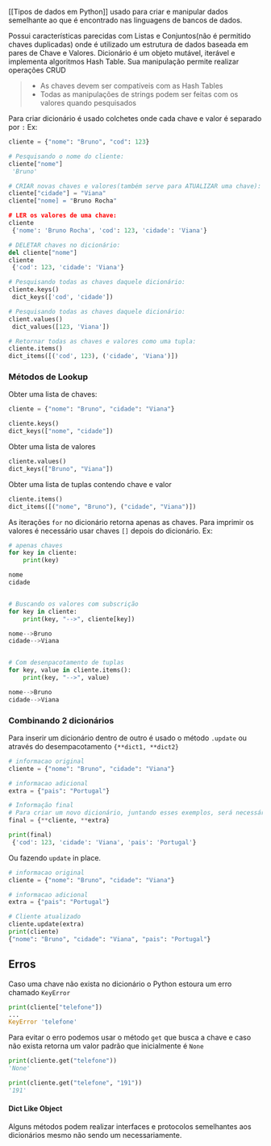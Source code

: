[[Tipos de dados em Python]] usado para criar e manipular dados semelhante ao que é encontrado nas linguagens de bancos de dados.

Possui características parecidas com Listas e Conjuntos(não é permitido chaves duplicadas) onde é utilizado um estrutura de dados baseada em pares de Chave e Valores. Dicionário é um objeto mutável, iterável e implementa algoritmos Hash Table. 
Sua manipulação permite realizar operações CRUD
>- As chaves devem ser compatíveis com as Hash Tables
>- Todas as manipulações de strings podem ser feitas com os valores quando pesquisados

Para criar dicionário é usado colchetes onde cada chave e valor é separado por `:`
Ex:
```python
cliente = {"nome": "Bruno", "cod": 123}

# Pesquisando o nome do cliente:
cliente["nome"]
 'Bruno'

# CRIAR novas chaves e valores(também serve para ATUALIZAR uma chave):
cliente["cidade"] = "Viana"
cliente["nome] = "Bruno Rocha"

# LER os valores de uma chave:
cliente
 {'nome': 'Bruno Rocha', 'cod': 123, 'cidade': 'Viana'}

# DELETAR chaves no dicionário:
del cliente["nome"]
cliente
 {'cod': 123, 'cidade': 'Viana'}

# Pesquisando todas as chaves daquele dicionário:
cliente.keys()
 dict_keys(['cod', 'cidade'])

# Pesquisando todas as chaves daquele dicionário:
client.values()
 dict_values([123, 'Viana'])

# Retornar todas as chaves e valores como uma tupla:
cliente.items()
dict_items([('cod', 123), ('cidade', 'Viana')])
```


### Métodos de Lookup

Obter uma lista de chaves:
```python
cliente = {"nome": "Bruno", "cidade": "Viana"}

cliente.keys()
dict_keys(["nome", "cidade"])
```

Obter uma lista de valores
```python
cliente.values()
dict_keys(["Bruno", "Viana"])
```

Obter uma lista de tuplas contendo chave e valor
```python
cliente.items()
dict_items([("nome", "Bruno"), ("cidade", "Viana")])
```

As iterações `for` no dicionário retorna apenas as chaves. Para imprimir os valores é necessário usar chaves `[]` depois do dicionário.
Ex:
```python
# apenas chaves
for key in cliente:
    print(key)

nome
cidade


# Buscando os valores com subscrição
for key in cliente:
    print(key, "-->", cliente[key])

nome-->Bruno
cidade-->Viana


# Com desenpacotamento de tuplas
for key, value in cliente.items():
    print(key, "-->", value)

nome-->Bruno
cidade-->Viana
```


### Combinando 2 dicionários

Para inserir um dicionário dentro de outro é usado o método `.update` ou através do desempacotamento `{**dict1, **dict2}`
```python
# informacao original
cliente = {"nome": "Bruno", "cidade": "Viana"}

# informacao adicional
extra = {"pais": "Portugal"}

# Informação final
# Para criar um novo dicionário, juntando esses exemplos, será necessário desempacotar ambos:
final = {**cliente, **extra}

print(final)
 {'cod': 123, 'cidade': 'Viana', 'pais': 'Portugal'}
```

Ou fazendo `update` in place.

```python
# informacao original
cliente = {"nome": "Bruno", "cidade": "Viana"}

# informacao adicional
extra = {"pais": "Portugal"}

# Cliente atualizado
cliente.update(extra)
print(cliente)
{"nome": "Bruno", "cidade": "Viana", "pais": "Portugal"}
```

## Erros

Caso uma chave não exista no dicionário o Python estoura um erro chamado `KeyError`

```python
print(cliente["telefone"])
...
KeyError 'telefone'
```

Para evitar o erro podemos usar o método `get` que busca a chave e caso não exista retorna um valor padrão que inicialmente é `None`

```python
print(cliente.get("telefone"))
'None'

print(cliente.get("telefone", "191"))
'191'
```

#### Dict Like Object
Alguns métodos podem realizar interfaces e protocolos semelhantes aos dicionários mesmo não sendo um necessariamente. 
